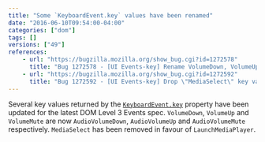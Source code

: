 ```yaml
---
title: "Some `KeyboardEvent.key` values have been renamed"
date: "2016-06-10T09:54:00-04:00"
categories: ["dom"]
tags: []
versions: ["49"]
references:
    - url: "https://bugzilla.mozilla.org/show_bug.cgi?id=1272578"
      title: "Bug 1272578 - [UI Events-key] Rename VolumeDown, VolumeUp and VolumeMute to AudioVolumeDown, AudioVolumeUp and AudioVolumeMute"
    - url: "https://bugzilla.mozilla.org/show_bug.cgi?id=1272592"
      title: "Bug 1272592 - [UI Events-key] Drop \"MediaSelect\" key value and use \"LaunchMediaPlayer\" instead"
---
```

Several key values returned by the [`KeyboardEvent.key`](https://developer.mozilla.org/docs/Web/API/KeyboardEvent/key) property have been updated for the latest DOM Level 3 Events spec. `VolumeDown`, `VolumeUp` and `VolumeMute` are now `AudioVolumeDown`, `AudioVolumeUp` and `AudioVolumeMute` respectively. `MediaSelect` has been removed in favour of `LaunchMediaPlayer`.
